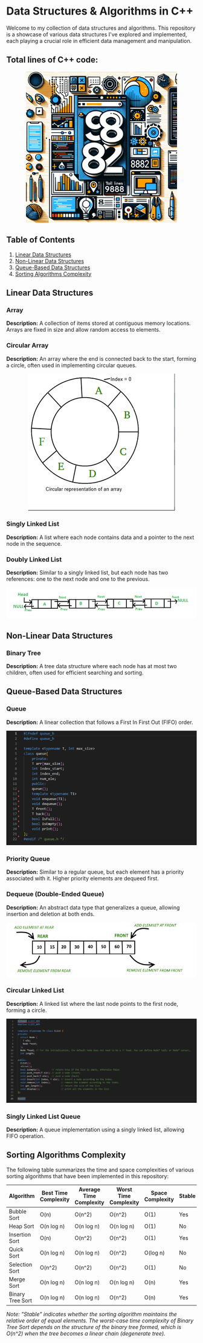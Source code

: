 <h1> Data Structures & Algorithms in C++</h1>

Welcome to my collection of data structures and algorithms. This repository is a showcase of various data structures I've explored and implemented, each playing a crucial role in efficient data management and manipulation.

<h2>Total lines of C++ code:</h2>
<p align="center">
  <img src="visuals/number-cpp.png" alt="9,882 lines of C++ code (excluding header files), image generated by DALL-E" width="400"/>
</p>

<h2>Table of Contents</h2>
<ol>
    <li><a href="#linear-data-structures">Linear Data Structures</a></li>
    <li><a href="#non-linear-data-structures">Non-Linear Data Structures</a></li>
    <li><a href="#queue-based-data-structures">Queue-Based Data Structures</a></li>
    <li><a href="#sorting-algorithms-complexity">Sorting Algorithms Complexity</a></li>
</ol>

<h2 id="linear-data-structures">Linear Data Structures</h2>

<h3>Array</h3>
<p><strong>Description:</strong> A collection of items stored at contiguous memory locations. Arrays are fixed in size and allow random access to elements.</p>

<h3>Circular Array</h3>
<p><strong>Description:</strong> An array where the end is connected back to the start, forming a circle, often used in implementing circular queues.</p>
<p align="center">
  <img src="visuals/circular-array.png" alt="Circular Array" />
</p>

<h3>Singly Linked List</h3>
<p><strong>Description:</strong> A list where each node contains data and a pointer to the next node in the sequence.</p>

<h3>Doubly Linked List</h3>
<p><strong>Description:</strong> Similar to a singly linked list, but each node has two references: one to the next node and one to the previous.</p>
<img src="visuals/doubly-linked-list.png" alt="Doubly Linked List" />

<h2 id="non-linear-data-structures">Non-Linear Data Structures</h2>

<h3>Binary Tree</h3>
<p><strong>Description:</strong> A tree data structure where each node has at most two children, often used for efficient searching and sorting.</p>

<h2 id="queue-based-data-structures">Queue-Based Data Structures</h2>

<h3>Queue</h3>
<p><strong>Description:</strong> A linear collection that follows a First In First Out (FIFO) order.</p>

<img src="visuals/queue.png" alt="Queue" />

<h3>Priority Queue</h3>
<p><strong>Description:</strong> Similar to a regular queue, but each element has a priority associated with it. Higher priority elements are dequeed first.</p>

<h3>Dequeue (Double-Ended Queue)</h3>
<p><strong>Description:</strong> An abstract data type that generalizes a queue, allowing insertion and deletion at both ends.</p>
<img src="visuals/dequeue.png" alt="Dequeue" />

<h3>Circular Linked List</h3>
<p><strong>Description:</strong> A linked list where the last node points to the first node, forming a circle.</p>
<img src="visuals/circ-list.png" alt="Circular Linked List" />

<h3>Singly Linked List Queue</h3>
<p><strong>Description:</strong> A queue implementation using a singly linked list, allowing FIFO operation.</p>

<h2>Sorting Algorithms Complexity</h2>

The following table summarizes the time and space complexities of various sorting algorithms that have been implemented in this repository:

| Algorithm        | Best Time Complexity | Average Time Complexity | Worst Time Complexity | Space Complexity | Stable |
|------------------|----------------------|-------------------------|-----------------------|------------------|--------|
| Bubble Sort      | O(n)                 | O(n^2)                  | O(n^2)                | O(1)             | Yes    |
| Heap Sort        | O(n log n)           | O(n log n)              | O(n log n)            | O(1)             | No     |
| Insertion Sort   | O(n)                 | O(n^2)                  | O(n^2)                | O(1)             | Yes    |
| Quick Sort       | O(n log n)           | O(n log n)              | O(n^2)                | O(log n)         | No     |
| Selection Sort   | O(n^2)               | O(n^2)                  | O(n^2)                | O(1)             | No     |
| Merge Sort       | O(n log n)           | O(n log n)              | O(n log n)            | O(n)             | Yes    |
| Binary Tree Sort | O(n log n)           | O(n log n)              | O(n^2)                | O(n)             | Yes    |

*Note: "Stable" indicates whether the sorting algorithm maintains the relative order of equal elements. The worst-case time complexity of Binary Tree Sort depends on the structure of the binary tree formed, which is O(n^2) when the tree becomes a linear chain (degenerate tree).* 